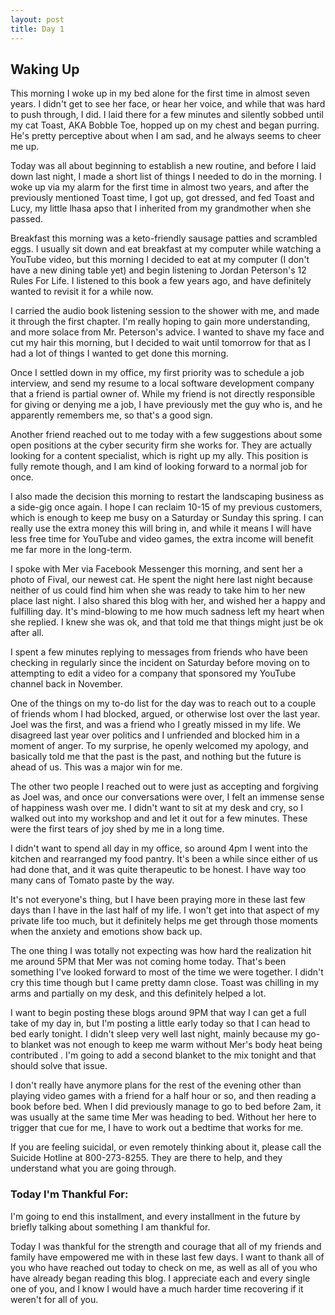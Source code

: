 ```yaml
---
layout: post
title: Day 1
---
```


## Waking Up

This morning I woke up in my bed alone for the first time in almost seven years. I didn't get to see her face, or hear her voice, and while that was hard to push through, I did. I laid there for a few minutes and silently sobbed until my cat Toast, AKA Bobble Toe, hopped up on my chest and began purring.  He's pretty perceptive about when I am sad, and he always seems to cheer me up. 

Today was all about beginning to establish a new routine, and before I laid down last night, I made a short list of things I needed to do in the morning. I woke up via my alarm for the first time in almost two years, and after the previously mentioned Toast time, I got up, got dressed, and fed Toast and Lucy, my little lhasa apso that I inherited from my grandmother when she passed. 

Breakfast this morning was a keto-friendly sausage patties and scrambled eggs. I usually sit down and eat breakfast at my computer while watching a YouTube video, but this morning I decided to eat at my computer (I don't have a new dining table yet) and begin listening to Jordan Peterson's 12 Rules For Life. I listened to this book a few years ago, and have definitely wanted to revisit it for a while now. 

I carried the audio book listening session to the shower with me, and made it through the first chapter. I'm really hoping to gain more understanding, and more solace from Mr. Peterson's advice. I wanted to shave my face and cut my hair this morning, but I decided to wait until tomorrow for that as I had a lot of things I wanted to get done this morning. 

Once I settled down in my office, my first priority was to schedule a job interview, and send my resume to a local software development company that a friend is partial owner of. While my friend is not directly responsible for giving or denying me a job, I have previously met the guy who is, and he apparently remembers me, so that's a good sign. 

Another friend reached out to me today with a few suggestions about some open positions at the cyber security firm she works for. They are actually looking for a content specialist, which is right up my ally. This position is fully remote though, and I am kind of looking forward to a normal job for once. 

I also made the decision this morning to restart the landscaping business as a side-gig once again. I hope I can reclaim 10-15 of my previous customers, which is enough to keep me busy on a Saturday or Sunday this spring. I can really use the extra money this will bring in, and while it means I will have less free time for YouTube and video games, the extra income will benefit me far more in the long-term. 

I spoke with Mer via Facebook Messenger this morning, and sent her a photo of Fival, our newest cat. He spent the night here last night because neither of us could find him when she was ready to take him to her new place last night.  I also shared this blog with her, and wished her a happy and fulfilling day. It's mind-blowing to me how much sadness left my heart when she replied. I knew she was ok, and that told me that things might just be ok after all. 

I spent a few minutes replying to messages from friends who have been checking in regularly since the incident on Saturday before moving on to attempting to edit a video for a company that sponsored my YouTube channel back in November. 

One of the things on my to-do list for the day was to reach out to a couple of friends whom I had blocked, argued, or otherwise lost over the last year. Joel was the first, and was a friend who I greatly missed in my life. We disagreed last year over politics and I unfriended and blocked him in a moment of anger. To my surprise, he openly welcomed my apology, and basically told me that the past is the past, and nothing but the future is ahead of us. This was a major win for me. 

The other two people I reached out to were just as accepting and forgiving as Joel was, and once our conversations were over, I felt an immense sense of happiness wash over me. I didn't want to sit at my desk and cry, so I walked out into my workshop and and let it out for a few minutes. These were the first tears of joy shed by me in a long time. 

I didn't want to spend all day in my office, so around 4pm I went into the kitchen and rearranged my food pantry. It's been a while since either of us had done that, and it was quite therapeutic to be honest. I have way too many cans of Tomato paste by the way. 

It's not everyone's thing, but I have been praying more in these last few days than I have in the last half of my life. I won't get into that aspect of my private life too much, but it definitely helps me get through those moments when the anxiety and emotions show back up. 

The one thing I was totally not expecting was how hard the realization hit me around 5PM that Mer was not coming home today. That's been something I've looked forward to most of the time we were together. I didn't cry this time though but I came pretty damn close. Toast was chilling in my arms and partially on my desk, and this definitely helped a lot. 

I want to begin posting these blogs around 9PM that way I can get a full take of my day in, but I'm posting a little early today so that I can head to bed early tonight. I didn't sleep very well last night, mainly because my go-to blanket was not enough to keep me warm without Mer's body heat being contributed .  I'm going to add a second blanket to the mix tonight and that should solve that issue. 

I don't really have anymore plans for the rest of the evening other than playing video games with a friend for a half hour or so, and then reading a book before bed. When I did previously manage to go to bed before 2am, it was usually at the same time Mer was heading to bed. Without her here to trigger that cue for me, I have to work out a bedtime that works for me. 

If you are feeling suicidal, or even remotely thinking about it, please call the Suicide Hotline at 800-273-8255. They are there to help, and they understand what you are going through.


### Today I'm Thankful For:

I'm going to end this installment, and every installment in the future by briefly talking about something I am thankful for. 

Today I was thankful for the strength and courage that all of my friends and family have empowered me with in these last few days. I want to thank all of you who have reached out today to check on me, as well as all of you who have already began reading this blog. I appreciate each and every single one of you, and I know I would have a much harder time recovering if it weren't for all of you. 



 

